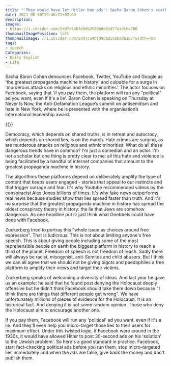 ```yaml
---
title: "'They would have let Hitler buy ads': Sacha Baron Cohen's scathing attack on Facebook"
date: 2021-08-30T19:46:17+02:00
description:
images:
- https://i.insider.com/5dd7c54bfd9db2550b0d61d7?width=700
thumbnailImagePosition: left
thumbnailImage: //i.insider.com/5dd7c54bfd9db2550b0d61d7?width=700
tags:
- speech
Categories:
- Daily English
- Life
---
```


Sacha Baron Cohen denounces Facebook, Twitter, YouTube and Google as 'the greatest propaganda machine in history' and culpable for a surge in 'murderous attacks on religious and ethnic minorities'. The actor focuses on Facebook, saying that 'if you pay them, the platform will run any "political" ad you want, even if it's a lie'. Baron Cohen is speaking on Thursday at Never Is Now, the Anti-Defamation League’s summit on antisemitism and hate in New York, where he is presented with the organisation’s international leadership award.

{{<youtube tDTOQUvpw7I>}}

Democracy, which depends on shared truths, is in retreat and autocracy, which depends on shared lies, is on the march. Hate crimes are surging, as are murderous attacks on religious and ethnic minorities. What do all these dangerous trends have in common? I'm just a comedian and an actor. I'm not a scholar but one thing is pretty clear to me: all this hate and violence is being facilitated by a handful of internet companies that amount to the greatest propaganda machine in history.

The algorithms these platforms depend on deliberately amplify the type of content that keeps users engaged - stories that appeal to our instincts and that trigger outrage and fear. It's why Youtube recommended videos by the conspiracist Alex Jones billions of times. It's why fake news
outperforms real news because studies show that lies spread faster than truth. And it's no surprise that the greatest propaganda machine in history has spread the oldest conspiracy theory in history: the lie that Jews are somehow dangerous. As one headline put it: just think what Goebbels could have done with Facebook.

Zuckerberg tried to portray this "whole issue as choices around free expression". That is ludicrous. This is not about limiting anyone's free speech. This is about giving people including some of the most reprehensible people on earth the biggest platform in history to reach a third of the planet. Freedom of speech is not freedom of reach. Sadly there will always be racist, misogynist, anti-Semites and child abusers. But I think we can all agree that we should not be giving bigots and paedophiles a free platform to amplify their views and target their victims.

Zuckerberg speaks of welcoming a diversity of ideas. And last year he gave us an example: he said that he found post denying the Holocaust deeply offensive but he didn't think Facebook should take them down because "I think there are things that different people get wrong". We have unfortunately millions of pieces of evidence for the Holocaust. It is an historical fact. And denying it is not some random opinion. Those who deny the Holocaust aim to encourage another one.

If you pay them, Facebook will run any 'political' ad you want, even if it's a lie. And they'll even help you micro-target those lies to their users for maximum effect. Under this twisted logic, if Facebook were around in the 1930s, it would have allowed Hitler to post 30-second ads on his 'solution' to the 'Jewish problem'. So here's a good standard in practice. Facebook, start fact-checking political ads before you run them, stop micro-targeted lies immediately and when the ads are false, give back the money and don't publish them.
